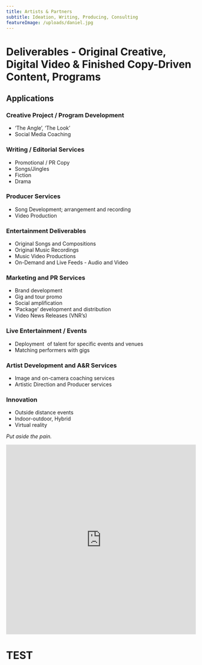 ```yaml
---
title: Artists & Partners
subtitle: Ideation, Writing, Producing, Consulting
featureImage: /uploads/daniel.jpg
---
```

# Deliverables - Original Creative,  Digital Video & Finished Copy-Driven Content, Programs

## Applications

### Creative Project / Program Development

* ‘The Angle’, ‘The Look’
* Social Media Coaching

### Writing / Editorial Services

* Promotional / PR Copy
* Songs/Jingles
* Fiction
* Drama

### Producer Services

* Song Development; arrangement and recording
* Video Production

### Entertainment Deliverables

* Original Songs and Compositions
* Original Music Recordings
* Music Video Productions
* On-Demand and Live Feeds - Audio and Video

### Marketing and PR Services

* Brand development
* Gig and tour promo
* Social amplification
* ‘Package’ development and distribution
* Video News Releases (VNR’s)

### Live Entertainment / Events

* Deployment  of talent for specific events and venues
* Matching performers with gigs

### Artist Development and A&R Services

* Image and on-camera coaching services
* Artistic Direction and Producer services

### Innovation

* Outside distance events
* Indoor-outdoor, Hybrid 
* Virtual reality

*Put aside the pain.*



<iframe width="560" height="515" src="https://www.youtube.com/embed/5yx6BWlEVcY" title="YouTube video player" frameborder="0" allow="accelerometer; autoplay; clipboard-write; encrypted-media; gyroscope; picture-in-picture" allowfullscreen style="width: 515px"></iframe>

<h1>TEST</h1>